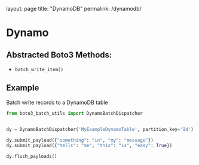 layout: page
title: "DynamoDB"
permalink: /dynamodb/

# Dynamo
## Abstracted Boto3 Methods:
* `batch_write_item()`

## Example
Batch write records to a DynamoDB table
```python
from boto3_batch_utils import DynamoBatchDispatcher


dy = DynamoBatchDispatcher('MyExampleDynamoTable', partition_key='Id')

dy.submit_payload({"something": "in", "my": "message"})
dy.submit_payload({"tells": "me", "this": "is", "easy": True})

dy.flush_payloads()
```